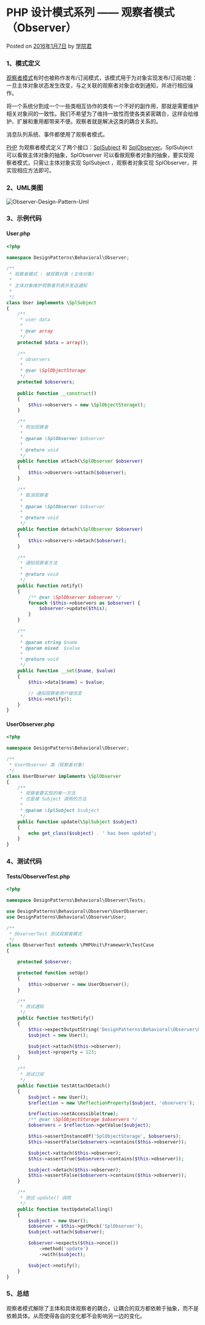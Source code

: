 # PHP 设计模式系列 —— 观察者模式（Observer）

 Posted on [2016年1月7日][0] by [学院君][1]

### **1、模式定义**

[观察者模式][2]有时也被称作发布/订阅模式，该模式用于为对象实现发布/订阅功能：一旦主体对象状态发生改变，与之关联的观察者对象会收到通知，并进行相应操作。

将一个系统分割成一个一些类相互协作的类有一个不好的副作用，那就是需要维护相关对象间的一致性。我们不希望为了维持一致性而使各类紧密耦合，这样会给维护、扩展和重用都带来不便。观察者就是解决这类的耦合关系的。

消息队列系统、事件都使用了观察者模式。

[PHP][3] 为观察者模式定义了两个接口：[SplSubject][4] 和 [SplObserver][5]。SplSubject 可以看做主体对象的抽象，SplObserver 可以看做观察者对象的抽象，要实现观察者模式，只需让主体对象实现 SplSubject ，观察者对象实现 SplObserver，并实现相应方法即可。

### **2、UML类图**

![Observer-Design-Pattern-Uml][6]

### **3、示例代码**

#### **User.php**

```php
<?php

namespace DesignPatterns\Behavioral\Observer;

/**
 * 观察者模式 : 被观察对象 (主体对象)
 *
 * 主体对象维护观察者列表并发送通知
 *
 */
class User implements \SplSubject
{
    /**
     * user data
     *
     * @var array
     */
    protected $data = array();

    /**
     * observers
     *
     * @var \SplObjectStorage
     */
    protected $observers;
    
    public function __construct()
    {
        $this->observers = new \SplObjectStorage();
    }

    /**
     * 附加观察者
     *
     * @param \SplObserver $observer
     *
     * @return void
     */
    public function attach(\SplObserver $observer)
    {
        $this->observers->attach($observer);
    }

    /**
     * 取消观察者
     *
     * @param \SplObserver $observer
     *
     * @return void
     */
    public function detach(\SplObserver $observer)
    {
        $this->observers->detach($observer);
    }

    /**
     * 通知观察者方法
     *
     * @return void
     */
    public function notify()
    {
        /** @var \SplObserver $observer */
        foreach ($this->observers as $observer) {
            $observer->update($this);
        }
    }

    /**
     *
     * @param string $name
     * @param mixed  $value
     *
     * @return void
     */
    public function __set($name, $value)
    {
        $this->data[$name] = $value;

        // 通知观察者用户被改变
        $this->notify();
    }
}
```
#### **UserObserver.php**

```php
<?php

namespace DesignPatterns\Behavioral\Observer;

/**
 * UserObserver 类（观察者对象）
 */
class UserObserver implements \SplObserver
{
    /**
     * 观察者要实现的唯一方法
     * 也是被 Subject 调用的方法
     *
     * @param \SplSubject $subject
     */
    public function update(\SplSubject $subject)
    {
        echo get_class($subject) . ' has been updated';
    }
}
```
### **4、测试代码**

#### **Tests/ObserverTest.php**

```php
<?php

namespace DesignPatterns\Behavioral\Observer\Tests;

use DesignPatterns\Behavioral\Observer\UserObserver;
use DesignPatterns\Behavioral\Observer\User;

/**
 * ObserverTest 测试观察者模式
 */
class ObserverTest extends \PHPUnit\Framework\TestCase
{

    protected $observer;

    protected function setUp()
    {
        $this->observer = new UserObserver();
    }

    /**
     * 测试通知
     */
    public function testNotify()
    {
        $this->expectOutputString('DesignPatterns\Behavioral\Observer\User has been updated');
        $subject = new User();

        $subject->attach($this->observer);
        $subject->property = 123;
    }

    /**
     * 测试订阅
     */
    public function testAttachDetach()
    {
        $subject = new User();
        $reflection = new \ReflectionProperty($subject, 'observers');

        $reflection->setAccessible(true);
        /** @var \SplObjectStorage $observers */
        $observers = $reflection->getValue($subject);

        $this->assertInstanceOf('SplObjectStorage', $observers);
        $this->assertFalse($observers->contains($this->observer));

        $subject->attach($this->observer);
        $this->assertTrue($observers->contains($this->observer));

        $subject->detach($this->observer);
        $this->assertFalse($observers->contains($this->observer));
    }

    /**
     * 测试 update() 调用
     */
    public function testUpdateCalling()
    {
        $subject = new User();
        $observer = $this->getMock('SplObserver');
        $subject->attach($observer);

        $observer->expects($this->once())
            ->method('update')
            ->with($subject);

        $subject->notify();
    }
}
```
### **5、总结**

观察者模式解除了主体和具体观察者的耦合，让耦合的双方都依赖于抽象，而不是依赖具体。从而使得各自的变化都不会影响另一边的变化。

[0]: http://laravelacademy.org/post/2935.html
[1]: http://laravelacademy.org/post/author/nonfu
[2]: http://laravelacademy.org/tags/%e8%a7%82%e5%af%9f%e8%80%85%e6%a8%a1%e5%bc%8f
[3]: http://laravelacademy.org/tags/php
[4]: http://laravelacademy.org/tags/splsubject
[5]: http://laravelacademy.org/tags/splobserver
[6]: ../img/Observer-Design-Pattern-Uml.png